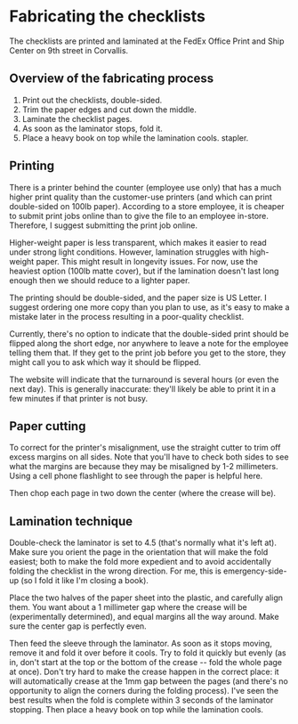 # Fabricating the checklists

The checklists are printed and laminated at the FedEx Office Print and Ship
Center on 9th street in Corvallis.

## Overview of the fabricating process

1. Print out the checklists, double-sided.
1. Trim the paper edges and cut down the middle.
1. Laminate the checklist pages.
1. As soon as the laminator stops, fold it.
1. Place a heavy book on top while the lamination cools.
stapler.

## Printing

There is a printer behind the counter (employee use only) that has a much higher
print quality than the customer-use printers (and which can print double-sided
on 100lb paper). According to a store employee, it is cheaper to submit print
jobs online than to give the file to an employee in-store. Therefore, I suggest
submitting the print job online.

Higher-weight paper is less transparent, which makes it easier to read under
strong light conditions. However, lamination struggles with high-weight paper.
This might result in longevity issues. For now, use the heaviest option (100lb
matte cover), but if the lamination doesn't last long enough then we should
reduce to a lighter paper.

The printing should be double-sided, and the paper size is US Letter. I suggest
ordering one more copy than you plan to use, as it's easy to make a mistake
later in the process resulting in a poor-quality checklist.

Currently, there's no option to indicate that the double-sided print should be
flipped along the short edge, nor anywhere to leave a note for the employee
telling them that. If they get to the print job before you get to the store,
they might call you to ask which way it should be flipped.

The website will indicate that the turnaround is several hours (or even the next
day). This is generally inaccurate: they'll likely be able to print it in a few
minutes if that printer is not busy.

## Paper cutting

To correct for the printer's misalignment, use the straight cutter to trim off
excess margins on all sides. Note that you'll have to check both sides to see
what the margins are because they may be misaligned by 1-2 millimeters. Using a
cell phone flashlight to see through the paper is helpful here.

Then chop each page in two down the center (where the crease will be).

## Lamination technique

Double-check the laminator is set to 4.5 (that's normally what it's left at).
Make sure you orient the page in the orientation that will make the fold
easiest; both to make the fold more expedient and to avoid accidentally folding
the checklist in the wrong direction. For me, this is emergency-side-up (so I
fold it like I'm closing a book).

Place the two halves of the paper sheet into the plastic, and carefully align
them. You want about a 1 millimeter gap where the crease will be (experimentally
determined), and equal margins all the way around. Make sure the center gap is
perfectly even.

Then feed the sleeve through the laminator. As soon as it stops moving, remove
it and fold it over before it cools. Try to fold it quickly but evenly (as in,
don't start at the top or the bottom of the crease -- fold the whole page at
once). Don't try hard to make the crease happen in the correct place: it will
automatically crease at the 1mm gap between the pages (and there's no
opportunity to align the corners during the folding process). I've seen the best
results when the fold is complete within 3 seconds of the laminator stopping.
Then place a heavy book on top while the lamination cools.
